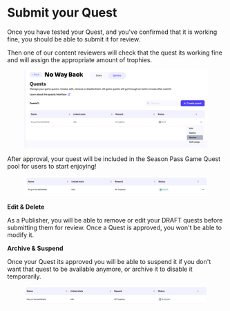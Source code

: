 # Submit your Quest

Once you have tested your Quest, and you've confirmed that it is working fine, you should be able to submit it for review.

Then one of our content reviewers will check that the quest its working fine and will assign the appropriate amount of trophies.

<figure><img src="../../../.gitbook/assets/Screenshot 2024-04-04 at 02.32.17.png" alt=""><figcaption></figcaption></figure>

After approval, your quest will be included in the Season Pass Game Quest pool for users to start enjoying!



<figure><img src="../../../.gitbook/assets/Screenshot 2024-04-04 at 02.37.01.png" alt=""><figcaption></figcaption></figure>

**Edit & Delete**

As a Publisher, you will be able to remove or edit your DRAFT quests before submitting them for review. Once a Quest is approved, you won't be able to modify it.



**Archive & Suspend**

Once your Quest its approved you will be able to suspend it if you don't want that quest to be available anymore, or archive it to disable it temporarily.

<figure><img src="../../../.gitbook/assets/Screenshot 2024-04-04 at 02.37.31.png" alt=""><figcaption></figcaption></figure>



